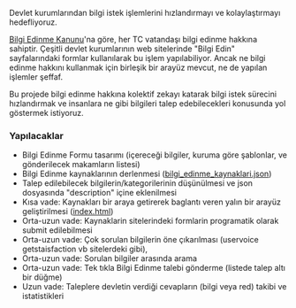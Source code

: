 Devlet kurumlarından bilgi istek işlemlerini hızlandırmayı ve kolaylaştırmayı hedefliyoruz.

[Bilgi Edinme Kanunu](http://www.mevzuat.gov.tr/Metin.Aspx?MevzuatKod=1.5.4982&sourceXmlSearch=&MevzuatIliski=0)'na göre, her TC vatandaşı bilgi edinme hakkına sahiptir. Çeşitli devlet kurumlarının web sitelerinde "Bilgi Edin" sayfalarındaki formlar kullanılarak bu işlem yapılabiliyor. Ancak ne bilgi edinme hakkını kullanmak için birleşik bir arayüz mevcut, ne de yapılan işlemler şeffaf.

Bu projede bilgi edinme hakkına kolektif zekayı katarak bilgi istek sürecini hızlandırmak ve insanlara ne gibi bilgileri talep edebilecekleri konusunda yol göstermek istiyoruz.

### Yapılacaklar
- Bilgi Edinme Formu tasarımı (içereceği bilgiler, kuruma göre şablonlar, ve gönderilecek makamların listesi)
- Bilgi Edinme kaynaklarının derlenmesi ([bilgi_edinme_kaynaklari.json](https://github.com/direnkod/bilgi-edin/blob/master/bilgi_edinme_kaynaklari.json))
- Talep edilebilecek bilgilerin/kategorilerinin düşünülmesi ve json dosyasında "description" içine eklenilmesi
- Kısa vade: Kaynakları bir araya getirerek baglantı veren yalın bir arayüz geliştirilmesi ([index.html](https://github.com/direnkod/bilgi-edin/blob/master/index.html))
- Orta-uzun vade: Kaynaklarin sitelerindeki formlarin programatik olarak submit edilebilmesi
- Orta-uzun vade: Çok sorulan bilgilerin öne çıkarılması (uservoice getstaisfaction vb sitelerdeki gibi),
- Orta-uzun vade: Sorulan bilgiler arasında arama
- Orta-uzun vade: Tek tıkla Bilgi Edinme talebi gönderme (listede talep altı bir düğme)
- Uzun vade: Taleplere devletin verdiği cevapların (bilgi veya red) takibi ve istatistikleri
